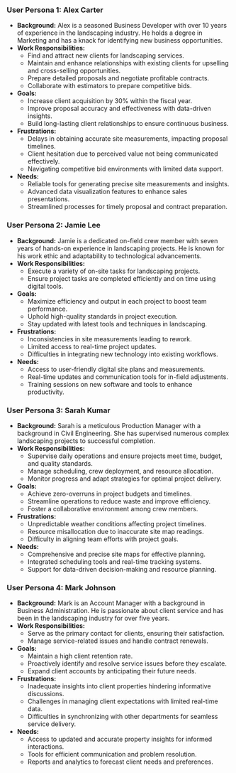 ### User Persona 1: Alex Carter

- **Background:** Alex is a seasoned Business Developer with over 10 years of experience in the landscaping industry. He holds a degree in Marketing and has a knack for identifying new business opportunities.
- **Work Responsibilities:** 
  - Find and attract new clients for landscaping services.
  - Maintain and enhance relationships with existing clients for upselling and cross-selling opportunities.
  - Prepare detailed proposals and negotiate profitable contracts.
  - Collaborate with estimators to prepare competitive bids.
- **Goals:**
  - Increase client acquisition by 30% within the fiscal year.
  - Improve proposal accuracy and effectiveness with data-driven insights.
  - Build long-lasting client relationships to ensure continuous business.
- **Frustrations:**
  - Delays in obtaining accurate site measurements, impacting proposal timelines.
  - Client hesitation due to perceived value not being communicated effectively.
  - Navigating competitive bid environments with limited data support.
- **Needs:**
  - Reliable tools for generating precise site measurements and insights.
  - Advanced data visualization features to enhance sales presentations.
  - Streamlined processes for timely proposal and contract preparation.

### User Persona 2: Jamie Lee

- **Background:** Jamie is a dedicated on-field crew member with seven years of hands-on experience in landscaping projects. He is known for his work ethic and adaptability to technological advancements.
- **Work Responsibilities:**
  - Execute a variety of on-site tasks for landscaping projects.
  - Ensure project tasks are completed efficiently and on time using digital tools.
- **Goals:**
  - Maximize efficiency and output in each project to boost team performance.
  - Uphold high-quality standards in project execution.
  - Stay updated with latest tools and techniques in landscaping.
- **Frustrations:**
  - Inconsistencies in site measurements leading to rework.
  - Limited access to real-time project updates.
  - Difficulties in integrating new technology into existing workflows.
- **Needs:**
  - Access to user-friendly digital site plans and measurements.
  - Real-time updates and communication tools for in-field adjustments.
  - Training sessions on new software and tools to enhance productivity.

### User Persona 3: Sarah Kumar

- **Background:** Sarah is a meticulous Production Manager with a background in Civil Engineering. She has supervised numerous complex landscaping projects to successful completion.
- **Work Responsibilities:**
  - Supervise daily operations and ensure projects meet time, budget, and quality standards.
  - Manage scheduling, crew deployment, and resource allocation.
  - Monitor progress and adapt strategies for optimal project delivery.
- **Goals:**
  - Achieve zero-overruns in project budgets and timelines.
  - Streamline operations to reduce waste and improve efficiency.
  - Foster a collaborative environment among crew members.
- **Frustrations:**
  - Unpredictable weather conditions affecting project timelines.
  - Resource misallocation due to inaccurate site map readings.
  - Difficulty in aligning team efforts with project goals.
- **Needs:**
  - Comprehensive and precise site maps for effective planning.
  - Integrated scheduling tools and real-time tracking systems.
  - Support for data-driven decision-making and resource planning.

### User Persona 4: Mark Johnson

- **Background:** Mark is an Account Manager with a background in Business Administration. He is passionate about client service and has been in the landscaping industry for over five years.
- **Work Responsibilities:**
  - Serve as the primary contact for clients, ensuring their satisfaction.
  - Manage service-related issues and handle contract renewals.
- **Goals:**
  - Maintain a high client retention rate.
  - Proactively identify and resolve service issues before they escalate.
  - Expand client accounts by anticipating their future needs.
- **Frustrations:**
  - Inadequate insights into client properties hindering informative discussions.
  - Challenges in managing client expectations with limited real-time data.
  - Difficulties in synchronizing with other departments for seamless service delivery.
- **Needs:**
  - Access to updated and accurate property insights for informed interactions.
  - Tools for efficient communication and problem resolution.
  - Reports and analytics to forecast client needs and preferences.